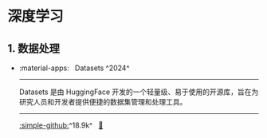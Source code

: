 # 深度学习

## 1. 数据处理


<div class="grid cards" markdown>

- :material-apps: &nbsp; Datasets ^2024^

    ---
    Datasets 是由 HuggingFace 开发的一个轻量级、易于使用的开源库，旨在为研究人员和开发者提供便捷的数据集管理和处理工具。

    ---
    [:simple-github:](https://github.com/huggingface/datasets)^18.9k^ &nbsp;
    [:bookmark:](https://huggingface.co/docs/datasets/v1.15.1/installation.html)


</div>

